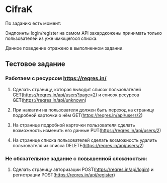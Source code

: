 # CifraK

По заданию есть момент:

Эндпоинты login/register на самом API захардкожены принимать только пользователей из уже имющегося списка.

Данное поведение отражено в выполненном задании.

## Тестовое задание

### Работаем с ресурсом https://reqres.in/

1) Сделать страницу, которая выводит список пользователей GET(https://reqres.in/api/users?page=2) и список ресурсов GET(https://reqres.in/api/unknown)

2) При нажатии на пользователя должен быть переход на страницу подробной карточки о нём GET(https://reqres.in/api/users/2)

3) На странице подробной карточки пользователя сделать возможность изменить его данные PUT(https://reqres.in/api/users/2)

4) На странице списка пользователей сделать возможность удалить пользователя из списка
DELETE(https://reqres.in/api/users/2)

### Не обязательное задание с повышенной сложностью:
1) Сделать страницу авторизации POST(https://reqres.in/api/login) и регистрации POST(https://reqres.in/api/register)